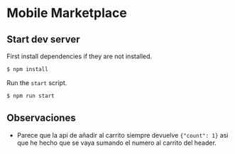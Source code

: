 # Mobile Marketplace

## Start dev server

First install dependencies if they are not installed.

```sh
$ npm install
```

Run the `start` script.

```sh
$ npm run start
```

## Observaciones

* Parece que la api de añadir al carrito siempre devuelve `{"count": 1}` asi que he hecho que se vaya sumando el numero al carrito del header.

